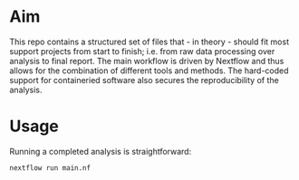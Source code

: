 # Aim

This repo contains a structured set of files that - in theory - should fit most support projects from start to finish; i.e. from raw data processing over analysis to final report. The main workflow is driven by Nextflow and thus allows for the combination of different tools and methods. The hard-coded support for containeried software also secures the reproducibility of the analysis.

# Usage

Running a completed analysis is straightforward:

```
nextflow run main.nf
```


